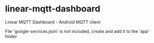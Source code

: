 # linear-mqtt-dashboard
Linear MQTT Dashboard - Android MQTT client

File 'google-services.json'  is not included, create and add it to the 'app' folder.
